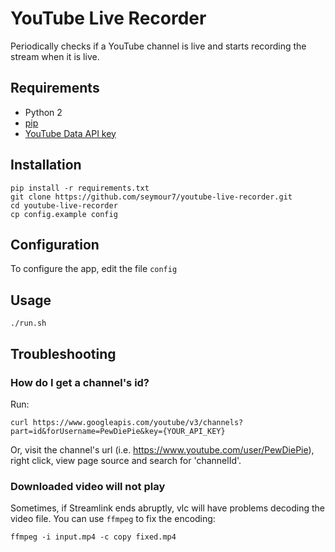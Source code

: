 # YouTube Live Recorder

Periodically checks if a YouTube channel is live and starts recording the stream when it is live.

## Requirements

* Python 2
* [pip](https://pypi.python.org/pypi/pip)
* [YouTube Data API key](https://developers.google.com/youtube/registering_an_application)

## Installation

```
pip install -r requirements.txt
git clone https://github.com/seymour7/youtube-live-recorder.git
cd youtube-live-recorder
cp config.example config
```

## Configuration

To configure the app, edit the file `config`

## Usage

```
./run.sh
```

## Troubleshooting

### How do I get a channel's id?

Run:

```
curl https://www.googleapis.com/youtube/v3/channels?part=id&forUsername=PewDiePie&key={YOUR_API_KEY}
```

Or, visit the channel's url (i.e. https://www.youtube.com/user/PewDiePie), right click, view page source and search for 'channelId'.

### Downloaded video will not play

Sometimes, if Streamlink ends abruptly, vlc will have problems decoding the video file. You can use `ffmpeg` to fix the encoding:

```
ffmpeg -i input.mp4 -c copy fixed.mp4
```
